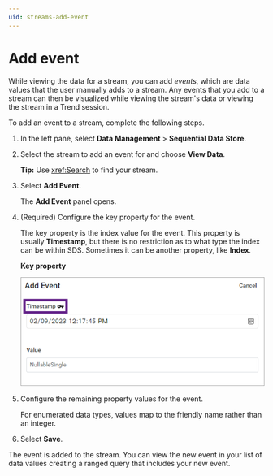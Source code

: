 ```yaml
---
uid: streams-add-event
---
```


# Add event

While viewing the data for a stream, you can add _events_, which are data values that the user manually adds to a stream. Any events that you add to a stream can then be visualized while viewing the stream's data or viewing the stream in a Trend session.

To add an event to a stream, complete the following steps.

1. In the left pane, select **Data Management** > **Sequential Data Store**.

1. Select the stream to add an event for and choose **View Data**.

    **Tip:** Use <xref:Search> to find your stream.

1. Select **Add Event**.

    The **Add Event** panel opens.

1. (Required) Configure the key property for the event.

    The key property is the index value for the event. This property is usually **Timestamp**, but there is no restriction as to what type the index can be within SDS. Sometimes it can be another property, like **Index**.

    **Key property**

    ![key property](../images/key-property.png)

1. Configure the remaining property values for the event.

    For enumerated data types, values map to the friendly name rather than an integer.

1. Select **Save**.

The event is added to the stream. You can view the new event in your list of data values creating a ranged query that includes your new event.
